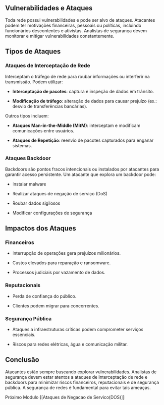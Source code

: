 ## Vulnerabilidades e Ataques

Toda rede possui vulnerabilidades e pode ser alvo de ataques. Atacantes podem ter motivações financeiras, pessoais ou políticas, incluindo funcionários descontentes e ativistas. Analistas de segurança devem monitorar e mitigar vulnerabilidades constantemente.

## Tipos de Ataques

### Ataques de Interceptação de Rede

Interceptam o tráfego de rede para roubar informações ou interferir na transmissão. Podem utilizar:

- **Interceptação de pacotes**: captura e inspeção de dados em trânsito.
    
- **Modificação de tráfego**: alteração de dados para causar prejuízo (ex.: desvio de transferências bancárias).
    

Outros tipos incluem:

- **Ataques Man-in-the-Middle (MitM)**: interceptam e modificam comunicações entre usuários.
    
- **Ataques de Repetição**: reenvio de pacotes capturados para enganar sistemas.
    

### Ataques Backdoor

Backdoors são pontos fracos intencionais ou instalados por atacantes para garantir acesso persistente. Um atacante que explora um backdoor pode:

- Instalar malware
    
- Realizar ataques de negação de serviço (DoS)
    
- Roubar dados sigilosos
    
- Modificar configurações de segurança
    

## Impactos dos Ataques

### Financeiros

- Interrupção de operações gera prejuízos milionários.
    
- Custos elevados para reparação e ransomware.
    
- Processos judiciais por vazamento de dados.
    

### Reputacionais

- Perda de confiança do público.
    
- Clientes podem migrar para concorrentes.
    

### Segurança Pública

- Ataques a infraestruturas críticas podem comprometer serviços essenciais.
    
- Riscos para redes elétricas, água e comunicação militar.
    

## Conclusão

Atacantes estão sempre buscando explorar vulnerabilidades. Analistas de segurança devem estar atentos a ataques de interceptação de rede e backdoors para minimizar riscos financeiros, reputacionais e de segurança pública. A segurança de redes é fundamental para evitar tais ameaças.

Próximo Modulo [[Ataques de Negacao de Servico(DOS)]]

